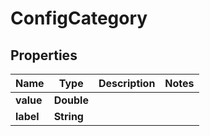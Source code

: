 

# ConfigCategory


## Properties

| Name | Type | Description | Notes |
|------------ | ------------- | ------------- | -------------|
|**value** | **Double** |  |  |
|**label** | **String** |  |  |



